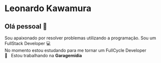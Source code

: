 # Leonardo Kawamura

## Olá pessoal 👋
Sou apaixonado por resolver problemas utilizando a programação.
Sou um FullStack Developer :computer:
<br />
No momento estou estudando para me tornar um FullCycle Developer
<br />
 :rocket:  &nbsp; Estou trabalhando na **Garagemídia**
